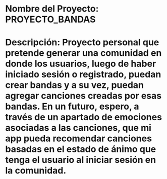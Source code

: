 # Nombre del Proyecto: PROYECTO_BANDAS
# Descripción: Proyecto personal que pretende generar una comunidad en donde los usuarios, luego de haber iniciado sesión o registrado, puedan crear bandas y a su vez, puedan agregar canciones creadas por esas bandas. En un futuro, espero, a través de un apartado de emociones asociadas a las canciones, que mi app pueda recomendar canciones basadas en el estado de ánimo que tenga el usuario al iniciar sesión en la comunidad.
